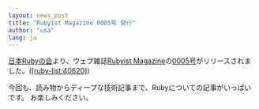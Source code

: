 ```yaml
---
layout: news_post
title: "Rubyist Magazine 0005号 発行"
author: "usa"
lang: ja
---
```


[日本Rubyの会][1]より、ウェブ雑誌[Rubyist
Magazine][2]の[0005号][3]がリリースされました。([\[ruby-list:40620\]][4])

今回も、読み物からディープな技術記事まで、Rubyについての記事がいっぱいです。 お楽しみください。



[1]: http://jp.rubyist.net/
[2]: http://jp.rubyist.net/magazine/
[3]: http://jp.rubyist.net/magazine/?0005
[4]: https://blade.ruby-lang.org/ruby-list/40620
